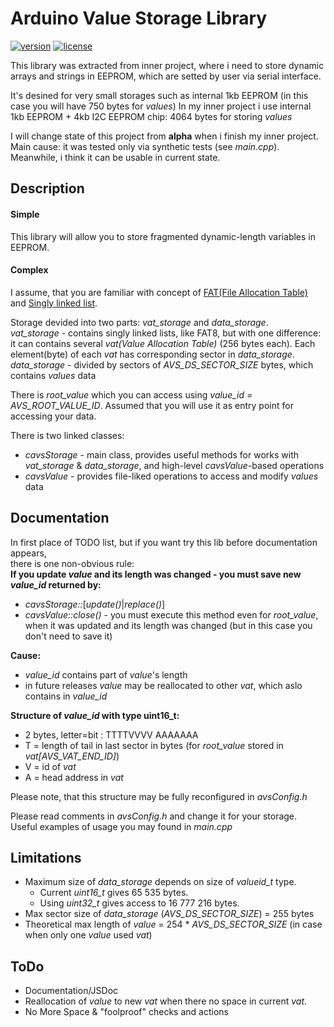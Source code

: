 <!---
 Copyright (c) 2018 ace (https://github.com/ru-ace)
 
 This software is released under the MIT License.
 https://opensource.org/licenses/MIT
-->
# Arduino Value Storage Library

[![version][version-badge]][CHANGELOG] [![license][license-badge]][LICENSE]

This library was extracted from inner project, where i need to store dynamic arrays and strings in EEPROM, which are setted by user via serial interface.

It's desined for very small storages such as internal 1kb EEPROM (in this case you will have 750 bytes for *values*) 
In my inner project i use internal 1kb EEPROM + 4kb I2C EEPROM chip: 4064 bytes for storing *values*

I will change state of this project from **alpha**  when i finish my inner project. 
Main cause: it was tested only via synthetic tests (see *main.cpp*).
Meanwhile, i think it can be usable in current state. 

## Description

#### Simple

This library will allow you to store fragmented dynamic-length variables in EEPROM. 

#### Complex

I assume, that you are familiar with concept of [FAT(File Allocation Table)](https://en.wikipedia.org/wiki/Design_of_the_FAT_file_system#FAT) and [Singly linked list](https://en.wikipedia.org/wiki/Linked_list#Singly_linked_list).

Storage devided into two parts: *vat_storage* and *data_storage*.<br/>
*vat_storage* - contains singly linked lists, like FAT8, but with one difference: it can contains several *vat(Value Allocation Table)* (256 bytes each). Each element(byte) of each *vat* has corresponding sector in *data_storage*.<br/>
*data_storage* - divided by sectors of *AVS_DS_SECTOR_SIZE* bytes, which contains *values* data

There is *root_value* which you can access using *value_id = AVS_ROOT_VALUE_ID*. Assumed that you will use it as entry point for accessing your data. 

There is two linked classes:
* *cavsStorage* - main class, provides useful methods for works with *vat_storage* & *data_storage*, and high-level *cavsValue*-based operations
* *cavsValue* - provides file-liked operations to access and modify *values* data


## Documentation

In first place of TODO list, but if you want try this lib before documentation appears,<br/>there is one non-obvious rule:<br/>
**If you update *value* and its length was changed - you must save new *value_id* returned by:** 

* *cavsStorage::*[*update()*|*replace()*]
* *cavsValue::close()* - you must execute this method even for *root_value*, when it was updated and its length was changed (but in this case you don't need to save it)  

**Cause:** 

* *value_id* contains part of *value*'s length
* in future releases *value* may be reallocated to other *vat*, which aslo contains in *value_id* 

**Structure of *value_id* with type uint16_t:** 

* 2 bytes, letter=bit : TTTTVVVV AAAAAAA
* T = length of tail in last sector in bytes (for *root_value* stored in *vat[AVS_VAT_END_ID]*)
* V = id of *vat* 
* A = head address in *vat* 

Please note, that this structure may be fully reconfigured in *avsConfig.h*

Please read comments in *avsConfig.h* and change it for your storage.<br/>
Useful examples of usage you may found in *main.cpp*

## Limitations

* Maximum size of *data_storage* depends on size of *valueid_t* type.
  * Current *uint16_t* gives 65 535 bytes.
  * Using *uint32_t* gives access to 16 777 216 bytes.
* Max sector size of *data_storage* (*AVS_DS_SECTOR_SIZE*) = 255 bytes
* Theoretical max length of *value* = 254 * *AVS_DS_SECTOR_SIZE* (in case when only one *value* used *vat*)

## ToDo

* Documentation/JSDoc
* Reallocation of *value* to new *vat* when there no space in current *vat*.
* No More Space & "foolproof" checks and actions


[CHANGELOG]: ./CHANGELOG.md
[LICENSE]: ./LICENSE
[version-badge]: https://img.shields.io/badge/version-0.9.0_alpha-red.svg
[license-badge]: https://img.shields.io/badge/license-MIT-blue.svg
